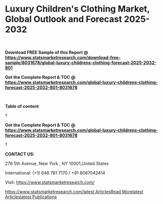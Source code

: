 <h1>Luxury Children's Clothing Market, Global Outlook and Forecast 2025-2032</h1><br/><p><strong>Download FREE Sample of this Report @ <a href="https://www.statsmarketresearch.com/download-free-sample/8031678/global-luxury-childrens-clothing-forecast-2025-2032-801">https://www.statsmarketresearch.com/download-free-sample/8031678/global-luxury-childrens-clothing-forecast-2025-2032-801</a></strong></p>
 
 
 
 <div><b>Get the Complete Report & TOC @ <a href="https://www.statsmarketresearch.com/global-luxury-childrens-clothing-forecast-2025-2032-801-8031678">https://www.statsmarketresearch.com/global-luxury-childrens-clothing-forecast-2025-2032-801-8031678</a></b></div>
 
 
 
 <p><br />
 
 <b>Table of content</b></p>
 
 
 
 <p>? </p>
 
 
 
 <div><b>Get the Complete Report & TOC @ <a href="https://www.statsmarketresearch.com/global-luxury-childrens-clothing-forecast-2025-2032-801-8031678">https://www.statsmarketresearch.com/global-luxury-childrens-clothing-forecast-2025-2032-801-8031678</a></b></div>
 
 
 
 <p>? </p>
 
 
 
 <p><b>CONTACT US:</b><br />
 
 276 5th Avenue, New York , NY 10001,United States<br />
 
 International: (+1) 646 781 7170 / +91 8087042414<br />
 
 Visit: <a href="https://www.statsmarketresearch.com/">https://www.statsmarketresearch.com/</a><br />
 
 <a href="https://gyeongbokgung.com">https://www.statsmarketresearch.com/</a><a href="https://hallyeomaritime.com">latest Articles</a><a href="https://jingwansa.com">Read More</a><a href="https://nguoiviet.jp/">latest Articles</a><a href="https://www.intelmarketresearch.com/">latest Publications</a></p>